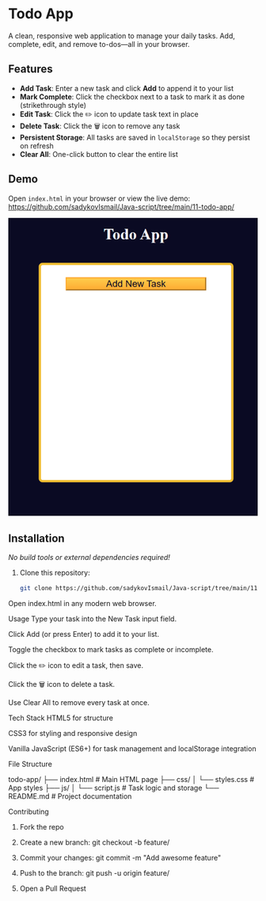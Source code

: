 # Todo App

A clean, responsive web application to manage your daily tasks. Add, complete, edit, and remove to-dos—all in your browser.

## Features

- **Add Task**: Enter a new task and click **Add** to append it to your list  
- **Mark Complete**: Click the checkbox next to a task to mark it as done (strikethrough style)  
- **Edit Task**: Click the ✏️ icon to update task text in place  
- **Delete Task**: Click the 🗑️ icon to remove any task  
- **Persistent Storage**: All tasks are saved in `localStorage` so they persist on refresh  
- **Clear All**: One-click button to clear the entire list  

## Demo

Open `index.html` in your browser or view the live demo:  
<https://github.com/sadykovIsmail/Java-script/tree/main/11-todo-app/>

![Screenshot of the Todo App](./screenshot.png)

## Installation

_No build tools or external dependencies required!_

1. Clone this repository:  
   ```bash
   git clone https://github.com/sadykovIsmail/Java-script/tree/main/11-todo-app
Open index.html in any modern web browser.

Usage
Type your task into the New Task input field.

Click Add (or press Enter) to add it to your list.

Toggle the checkbox to mark tasks as complete or incomplete.

Click the ✏️ icon to edit a task, then save.

Click the 🗑️ icon to delete a task.

Use Clear All to remove every task at once.

Tech Stack
HTML5 for structure

CSS3 for styling and responsive design

Vanilla JavaScript (ES6+) for task management and localStorage integration

File Structure

todo-app/
├── index.html           # Main HTML page
├── css/
│   └── styles.css       # App styles
├── js/
│   └── script.js           # Task logic and storage
└── README.md            # Project documentation

Contributing
1) Fork the repo

2) Create a new branch:
git checkout -b feature/<your-branch-name>

3) Commit your changes:
git commit -m "Add awesome feature"

4) Push to the branch:
git push -u origin feature/<your-branch-name>

5) Open a Pull Request